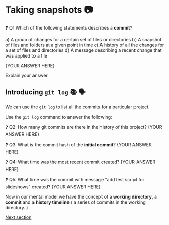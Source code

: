 # Taking snapshots 📷

❓ Q1 Which of the following statements describes a **commit**?

a) A group of changes for a certain set of files or directories
b) A snapshot of files and folders at a given point in time
c) A history of all the changes for a set of files and directories
d) A message describing a recent change that was applied to a file

{YOUR ANSWER HERE}

Explain your answer.

## Introducing `git log` 📚 🗣️

We can use the `git log` to list all the commits for a particular project.

Use the `git log` command to answer the following:

❓ Q2: How many git commits are there in the history of this project?
{YOUR ANSWER HERE}

❓ Q3: What is the commit hash of the **initial commit**?
{YOUR ANSWER HERE}

❓ Q4: What time was the most recent commit created?
{YOUR ANSWER HERE}

❓ Q5: What time was the commit with message "add test script for slideshows" created?
{YOUR ANSWER HERE}

Now in our mental model we have the concept of a **working directory**, a **commit** and a **history timeline** ( a series of commits in the working directory. )

[Next section](./2-timelines-branches.md)
